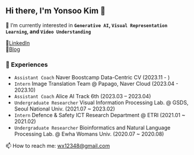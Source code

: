 ## Hi there, I'm Yonsoo Kim 👋

👻  I’m currently interested in **`Generative AI`, `Visual Representation Learning`, and `Video Understanding`**


📍[LinkedIn](https://www.linkedin.com/in/%EC%97%B0%EC%88%98-%EA%B9%80-33899a1a2/)
<br>
📍[Blog](https://yskim0.github.io/)

### 🔭 Experiences
- `Assistant Coach` Naver Boostcamp Data-Centric CV (2023.11 - )
- `Intern` Image Translation Team @ Papago, Naver Cloud (2023.04 - 2023.10)
- `Assistant Coach` Alice AI Track 6th (2023.03 – 2023.04)
- `Undergraduate Researcher` Visual Information Processing Lab. @ GSDS, Seoul National Univ. (2021.07 ~ 2023.02)
- `Intern` Defence & Safety ICT Research Department @ ETRI (2021.01 ~ 2021.02)
- `Undergraduate Researcher` Bioinformatics and Natural Language Processing Lab. @ Ewha Womans Univ. (2020.07 ~ 2020.08)

📫 How to reach me: wx12348@gmail.com


<!--
**yskim0/yskim0** is a ✨ _special_ ✨ repository because its `README.md` (this file) appears on your GitHub profile.

Here are some ideas to get you started:

- 🔭 I’m currently working on ...
- 🌱 I’m currently learning ...
- 👯 I’m looking to collaborate on ...
- 🤔 I’m looking for help with ...
- 💬 Ask me about ...
- 📫 How to reach me: ...
- 😄 Pronouns: ...
- ⚡ Fun fact: ...
-->




